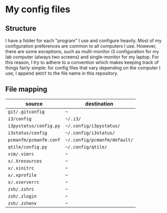 # My config files

## Structure

I have a folder for each "program" I use and configure heavily. Most of my
configuration preferences are common to all computers I use. However, there are
some exceptions, such as multi-monitor i3 configuration for my lab computer
(always two screens) and single-monitor for my laptop. For this reason, I try
to adhere to a convention which makes keeping track of things fairly simple:
for config files that vary depending on the computer I use, I append `$HOST` to
the file name in this repository.

## File mapping

| source                 | destination                  |
| ---------------------- | ---------------------------- |
| `git/.gitconfig`       | `~`                          |
| `i3/config`            | `~/.i3/`                     |
| `i3pystatus/config.py` | `~/.config/i3pystatus/`      |
| `i3status/config`      | `~/.config/i3status/`        |
| `pcmanfm/pcmanfm.conf` | `~/.config/pcmanfm/default/` |
| `qtile/config.py`      | `~/.config/qtile/`           |
| `vim/.vimrc`           | `~`                          |
| `x/.Xresources`        | `~`                          |
| `x/.xinitrc`           | `~`                          |
| `x/.xprofile`          | `~`                          |
| `x/.xserverrc`         | `~`                          |
| `zsh/.zshrc`           | `~`                          |
| `zsh/.zlogin`          | `~`                          |
| `zsh/.zshenv`          | `~`                          |
